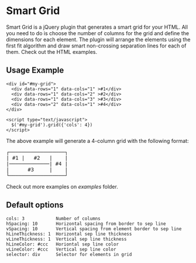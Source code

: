 Smart Grid
==========
Smart Grid is a jQuery plugin that generates a smart grid for your HTML. All
you need to do is choose the number of columns for the grid and define the
dimensions for each element. The plugin will arrange the elements using the
first fit algorithm and draw smart non-crossing separation lines for each of
them.  Check out the HTML examples.

Usage Example
-------------
    <div id="#my-grid">
      <div data-rows="1" data-cols="1" >#1</div>
      <div data-rows="1" data-cols="2" >#2</div>
      <div data-rows="1" data-cols="3" >#3</div>
      <div data-rows="2" data-cols="1" >#4</div>
    </div>

    <script type="text/javascript">
      $('#my-grid').grid({'cols': 4})
    </script>

The above example will generate a 4-column grid with the following format:
<pre>
┌──────────────────┐
| #1 |   #2   |    |
|─────────────| #4 |
|      #3     |    |
└──────────────────┘
</pre>

Check out more examples on *examples* folder.

Default options
---------------
    cols: 3            Number of columns
    hSpacing: 10       Horizontal spacing from border to sep line
    vSpacing: 10       Vertical spacing from element border to sep line
    hLineThickness: 1  Horizontal sep line thickness
    vLineThickness: 1  Vertical sep line thickness
    hLineColor: #ccc   Horiontal sep line color
    vLineColor: #ccc   Vertical sep line color
    selector: div      Selector for elements in grid
